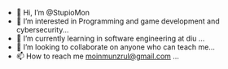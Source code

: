 - 👋 Hi, I’m @StupioMon
- 👀 I’m interested in Programming and game development and cybersecurity...
- 🌱 I’m currently learning in software engineering at diu ...
- 💞️ I’m looking to collaborate on anyone who can teach me...
- 📫 How to reach me moinmunzrul@gmail.com ...

<!---
StupioMon/StupioMon is a ✨ special ✨ repository because its `README.md` (this file) appears on your GitHub profile.
You can click the Preview link to take a look at your changes.
--->
